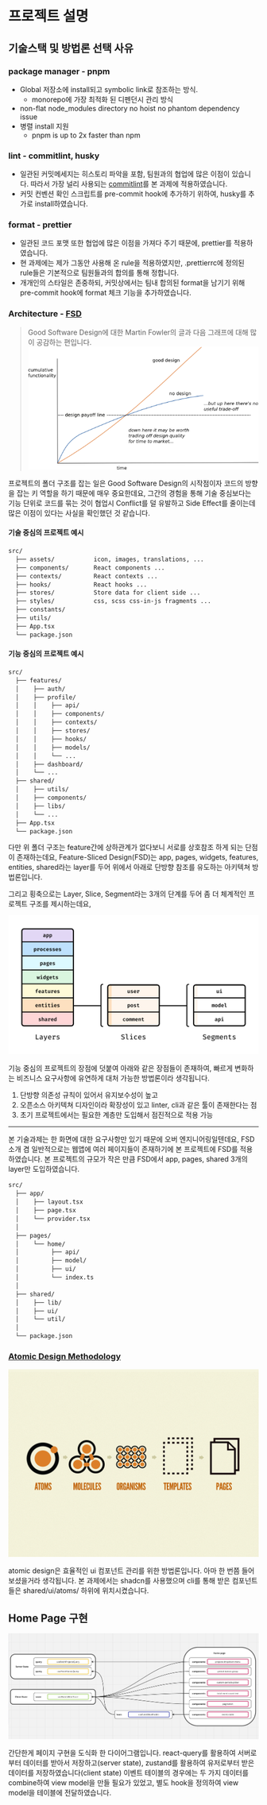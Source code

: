 # 프로젝트 설명

## 기술스택 및 방법론 선택 사유

### package manager - pnpm
- Global 저장소에 install되고 symbolic link로 참조하는 방식.
  - monorepo에 가장 최적화 된 디펜던시 관리 방식
- non-flat node_modules directory no hoist no phantom dependency issue
- 병렬 install 지원
  - pnpm is up to 2x faster than npm

### lint - commitlint, husky
- 일관된 커밋메세지는 히스토리 파악을 포함, 팀원과의 협업에 많은 이점이 있습니다. 따라서 가장 널리 사용되는 [commitlint](https://commitlint.js.org/)를 본 과제에 적용하였습니다.
- 커밋 컨벤션 확인 스크립트를 pre-commit hook에 추가하기 위하여, husky를 추가로 install하였습니다.

### format - prettier
- 일관된 코드 포맷 또한 협업에 많은 이점을 가져다 주기 때문에, prettier를 적용하였습니다.
- 현 과제에는 제가 그동안 사용해 온 rule을 적용하였지만, .prettierrc에 정의된 rule들은 기본적으로 팀원들과의 합의를 통해 정합니다.
- 개개인의 스타일은 존중하되, 커밋상에서는 팀내 합의된 format을 남기기 위해 pre-commit hook에 format 체크 기능을 추가하였습니다.


### Architecture - [FSD](https://feature-sliced.design/)
> Good Software Design에 대한 Martin Fowler의 글과 다음 그래프에 대해 많이 공감하는 편입니다.
![Design Stamina Hypothesis by Martin Fowler.png](./readme-assets/design-stamina-hypothesis-by-martin-fowler.png)

프로젝트의 폴더 구조를 잡는 일은 Good Software Design의 시작점이자 코드의 방향을 잡는 키 역할을 하기 때문에 매우 중요한데요,
그간의 경험을 통해 기술 중심보다는 기능 단위로 코드를 묶는 것이 협업시 Conflict를 덜 유발하고 Side Effect를 줄이는데 많은 이점이 있다는 사실을 확인했던 것 같습니다.


#### **기술 중심의 프로젝트 예시**
```bash
src/
  ├── assets/           icon, images, translations, ...
  ├── components/       React components ...
  ├── contexts/         React contexts ...      
  ├── hooks/            React hooks ...
  ├── stores/           Store data for client side ...
  ├── styles/           css, scss css-in-js fragments ...
  ├── constants/  
  ├── utils/      
  ├── App.tsx
  └── package.json      
```
#### **기능 중심의 프로젝트 예시**
```bash
src/
  ├── features/
  │    ├── auth/
  │    ├── profile/
  │    │    ├── api/
  │    │    ├── components/
  │    │    ├── contexts/
  │    │    ├── stores/
  │    │    ├── hooks/
  │    │    ├── models/
  │    │    └── ...
  │    ├── dashboard/
  │    └── ...
  ├── shared/
  │    ├── utils/
  │    ├── components/
  │    ├── libs/
  │    └── ...    
  ├── App.tsx
  └── package.json      
```

다만 위 폴더 구조는 feature간에 상하관계가 없다보니 서로를 상호참조 하게 되는 단점이 존재하는데요, Feature-Sliced Design(FSD)는 app, pages, widgets, features, entities, shared라는 layer를 두어 위에서 아래로 단방향 참조를 유도하는 아키텍쳐 방법론입니다. 

그리고 횡축으로는 Layer, Slice, Segment라는 3개의 단계를 두어 좀 더 체계적인 프로젝트 구조를 제시하는데요,

![Concept of Feature-Sliced Design](./readme-assets/fsd-concept.jpg)

기능 중심의 프로젝트의 장점에 덧붙여 아래와 같은 장점들이 존재하여, 빠르게 변화하는 비즈니스 요구사항에 유연하게 대처 가능한 방법론이라 생각됩니다.
1. 단방향 의존성 규칙이 있어서 유지보수성이 높고
2. 오픈소스 아키텍쳐 디자인이라 확장성이 있고 linter, cli과 같은 툴이 존재한다는 점 
3. 초기 프로젝트에서는 필요한 계층만 도입해서 점진적으로 적용 가능

--- 
본 기술과제는 한 화면에 대한 요구사항만 있기 때문에 오버 엔지니어링일텐데요, FSD 소개 겸 일반적으로는 웹앱에 여러 페이지들이 존재하기에 본 프로젝트에 FSD를 적용하였습니다. 본 프로젝트의 규모가 작은 만큼 FSD에서 app, pages, shared 3개의 layer만 도입하였습니다.

```bash
src/
  ├── app/
  │    ├── layout.tsx
  │    ├── page.tsx
  │    └── provider.tsx
  │    
  ├── pages/
  │    └── home/
  │         ├── api/
  │         ├── model/
  │         ├── ui/
  │         └── index.ts
  │    
  ├── shared/
  │    ├── lib/
  │    ├── ui/
  │    └── util/
  │    
  └── package.json      
```

### [Atomic Design Methodology](https://atomicdesign.bradfrost.com/chapter-2/)
![atomic design process](./readme-assets/atomic-design-process.png)

atomic design은 효율적인 ui 컴포넌트 관리를 위한 방법론입니다. 아마 한 번쯤 들어보셨을거라 생각됩니다. 
본 과제에서는 shadcn를 사용했으며 cli를 통해 받은 컴포넌트들은 shared/ui/atoms/ 하위에 위치시켰습니다.

## Home Page 구현
![home page dev diagram](./readme-assets/home-page-dev-diagram.png)

간단한게 페이지 구현을 도식화 한 다이어그램입니다. 
react-query를 활용하여 서버로부터 데이터를 받아서 저장하고(server state), zustand를 활용하여 유저로부터 받은 데이터를 저장하였습니다(client state) 
이벤트 테이블의 경우에는 두 가지 데이터를 combine하여 view model을 만들 필요가 있었고, 별도 hook을 정의하여 view model을 테이블에 전달하였습니다.